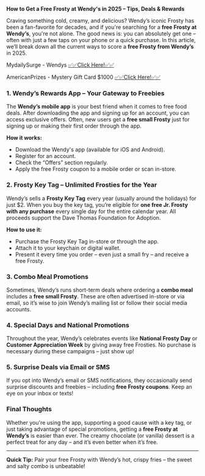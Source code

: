 **How to Get a Free Frosty at Wendy's in 2025 – Tips, Deals & Rewards**

Craving something cold, creamy, and delicious? Wendy’s iconic Frosty has been a fan-favorite for decades, and if you're searching for a **free Frosty at Wendy’s**, you're not alone. The good news is: you can absolutely get one – often with just a few taps on your phone or a quick purchase. In this article, we’ll break down all the current ways to score a **free Frosty from Wendy’s** in 2025.

MydailySurge - Wendys  [✅✅Click Here!✅✅ ](https://smrturl.co/a/s4f603f7e94/9839?s1=)


AmericanPrizes - Mystery Gift Card $1000 [✅✅Click Here!✅✅ ](https://smrturl.co/a/s4f603f7e94/8856?s1=)

### 1. **Wendy’s Rewards App – Your Gateway to Freebies**

The **Wendy’s mobile app** is your best friend when it comes to free food deals. After downloading the app and signing up for an account, you can access exclusive offers. Often, new users get a **free small Frosty** just for signing up or making their first order through the app.

**How it works:**

* Download the Wendy's app (available for iOS and Android).
* Register for an account.
* Check the “Offers” section regularly.
* Apply the free Frosty coupon to a mobile order or scan in-store.

### 2. **Frosty Key Tag – Unlimited Frosties for the Year**

Wendy’s sells a **Frosty Key Tag** every year (usually around the holidays) for just \$2. When you buy the key tag, you’re eligible for **one free Jr. Frosty with any purchase** every single day for the entire calendar year. All proceeds support the Dave Thomas Foundation for Adoption.

**How to use it:**

* Purchase the Frosty Key Tag in-store or through the app.
* Attach it to your keychain or digital wallet.
* Present it every time you order – even just a small fry – and receive a free Frosty.

### 3. **Combo Meal Promotions**

Sometimes, Wendy’s runs short-term deals where ordering a **combo meal** includes a **free small Frosty**. These are often advertised in-store or via email, so it’s wise to join Wendy’s mailing list or follow their social media accounts.

### 4. **Special Days and National Promotions**

Throughout the year, Wendy’s celebrates events like **National Frosty Day** or **Customer Appreciation Week** by giving away free Frosties. No purchase is necessary during these campaigns – just show up!

### 5. **Surprise Deals via Email or SMS**

If you opt into Wendy’s email or SMS notifications, they occasionally send surprise discounts and freebies – including **free Frosty coupons**. Keep an eye on your inbox or texts!

### Final Thoughts

Whether you're using the app, supporting a good cause with a key tag, or just taking advantage of special promotions, getting a **free Frosty at Wendy’s** is easier than ever. The creamy chocolate (or vanilla) dessert is a perfect treat for any day – and it’s even better when it’s free.

---

**Quick Tip:** Pair your free Frosty with Wendy’s hot, crispy fries – the sweet and salty combo is unbeatable!



